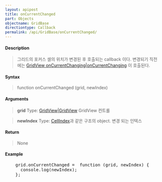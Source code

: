 ```yaml
---
layout: apipost
title: onCurrentChanged
part: Objects
objectname: GridBase
directiontype: Callback
permalink: /api/GridBase/onCurrentChanged/
---
```



#### Description

> 그리드의 포커스 셀의 위치가 변경된 후 호출되는 callback 이다. 변경되기 직전에는 [GridView onCurrentChanging\|onCurrentChanging](/api/GridBase/) 이 호출된다.

#### Syntax

> function onCurrentChanged (grid, newIndex)

#### Arguments

> **grid**
> Type: [GridView\|GridView](/api/GridBase/)
> GridView 컨트롤

> **newIndex**
> Type: [CellIndex](/api/GridBase/)과 같은 구조의 object.
> 변경 되는 인텍스

#### Return

> None

#### Example

<pre class="prettyprint">
    grid.onCurrentChanged =  function (grid, newIndex) {
      console.log(newIndex);
    };
</pre>

